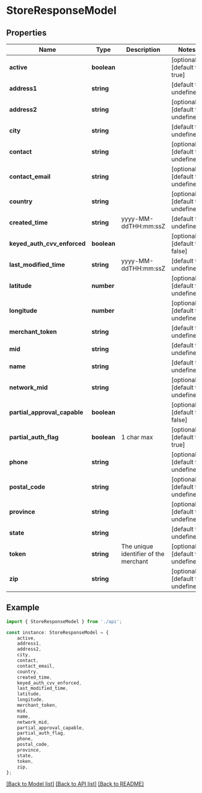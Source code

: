 # StoreResponseModel


## Properties

Name | Type | Description | Notes
------------ | ------------- | ------------- | -------------
**active** | **boolean** |  | [optional] [default to true]
**address1** | **string** |  | [default to undefined]
**address2** | **string** |  | [optional] [default to undefined]
**city** | **string** |  | [default to undefined]
**contact** | **string** |  | [optional] [default to undefined]
**contact_email** | **string** |  | [optional] [default to undefined]
**country** | **string** |  | [optional] [default to undefined]
**created_time** | **string** | yyyy-MM-ddTHH:mm:ssZ | [default to undefined]
**keyed_auth_cvv_enforced** | **boolean** |  | [optional] [default to false]
**last_modified_time** | **string** | yyyy-MM-ddTHH:mm:ssZ | [default to undefined]
**latitude** | **number** |  | [optional] [default to undefined]
**longitude** | **number** |  | [optional] [default to undefined]
**merchant_token** | **string** |  | [default to undefined]
**mid** | **string** |  | [default to undefined]
**name** | **string** |  | [default to undefined]
**network_mid** | **string** |  | [optional] [default to undefined]
**partial_approval_capable** | **boolean** |  | [optional] [default to false]
**partial_auth_flag** | **boolean** | 1 char max | [optional] [default to true]
**phone** | **string** |  | [optional] [default to undefined]
**postal_code** | **string** |  | [optional] [default to undefined]
**province** | **string** |  | [optional] [default to undefined]
**state** | **string** |  | [default to undefined]
**token** | **string** | The unique identifier of the merchant | [optional] [default to undefined]
**zip** | **string** |  | [optional] [default to undefined]

## Example

```typescript
import { StoreResponseModel } from './api';

const instance: StoreResponseModel = {
    active,
    address1,
    address2,
    city,
    contact,
    contact_email,
    country,
    created_time,
    keyed_auth_cvv_enforced,
    last_modified_time,
    latitude,
    longitude,
    merchant_token,
    mid,
    name,
    network_mid,
    partial_approval_capable,
    partial_auth_flag,
    phone,
    postal_code,
    province,
    state,
    token,
    zip,
};
```

[[Back to Model list]](../README.md#documentation-for-models) [[Back to API list]](../README.md#documentation-for-api-endpoints) [[Back to README]](../README.md)
